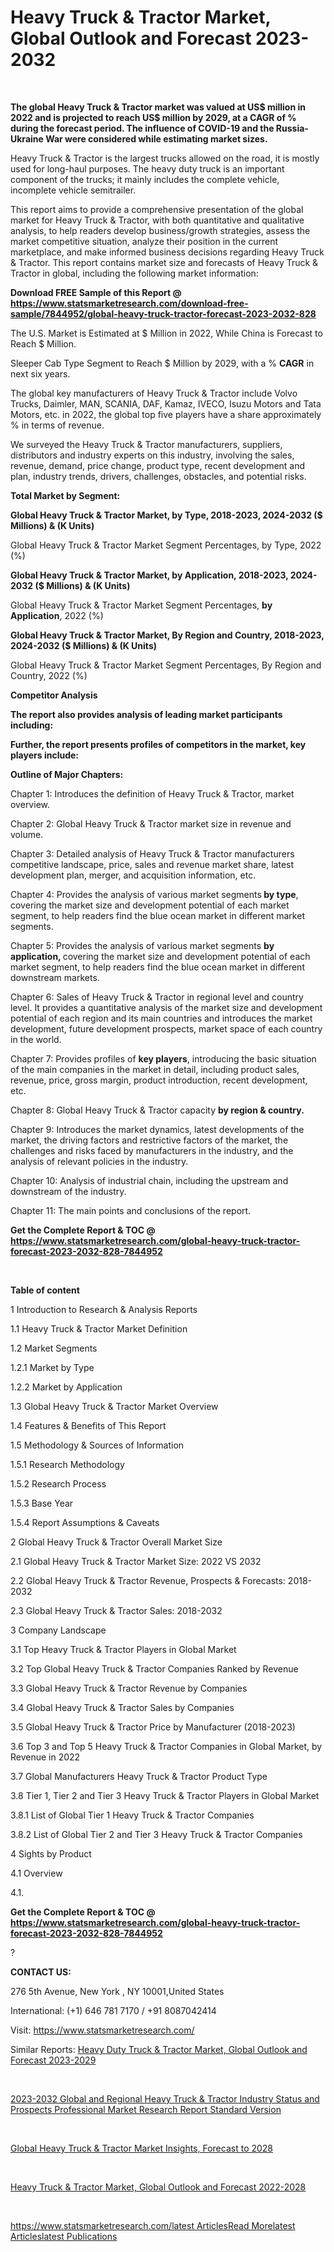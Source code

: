 <h1>Heavy Truck & Tractor Market, Global Outlook and Forecast 2023-2032</h1><br/><p><strong>The global Heavy Truck & Tractor market was valued at US$ million in 2022 and is projected to reach US$ million by 2029, at a <strong>CAGR</strong> of % during the forecast period. The influence of COVID-19 and the Russia-Ukraine War were considered while estimating market sizes.</strong></p>
 
 
 
 <p>Heavy Truck & Tractor is the largest trucks allowed on the road, it is mostly used for long-haul purposes. The heavy duty truck is an important component of the trucks; it mainly includes the complete vehicle, incomplete vehicle semitrailer.</p>
 
 
 
 <p>This report aims to provide a comprehensive presentation of the global market for Heavy Truck & Tractor, with both quantitative and qualitative analysis, to help readers develop business/growth strategies, assess the market competitive situation, analyze their position in the current marketplace, and make informed business decisions regarding Heavy Truck & Tractor. This report contains market size and forecasts of Heavy Truck & Tractor in global, including the following market information:</p>
 
 
 
 <p><strong>Download FREE Sample of this Report @ <a href="https://www.statsmarketresearch.com/download-free-sample/7844952/global-heavy-truck-tractor-forecast-2023-2032-828">https://www.statsmarketresearch.com/download-free-sample/7844952/global-heavy-truck-tractor-forecast-2023-2032-828</a></strong></p>
 
 
 
 <p>The U.S. Market is Estimated at $ Million in 2022, While China is Forecast to Reach $ Million.</p>
 
 
 
 <p>Sleeper Cab Type Segment to Reach $ Million by 2029, with a % <strong>CAGR</strong> in next six years.</p>
 
 
 
 <p>The global key manufacturers of Heavy Truck & Tractor include Volvo Trucks, Daimler, MAN, SCANIA, DAF, Kamaz, IVECO, Isuzu Motors and Tata Motors, etc. in 2022, the global top five players have a share approximately % in terms of revenue.</p>
 
 
 
 <p>We surveyed the Heavy Truck & Tractor manufacturers, suppliers, distributors and industry experts on this industry, involving the sales, revenue, demand, price change, product type, recent development and plan, industry trends, drivers, challenges, obstacles, and potential risks.</p>
 
 
 
 <p><strong>Total Market by Segment:</strong></p>
 
 
 
 <p><strong>Global Heavy Truck & Tractor Market, by Type, 2018-2023, 2024-2032 ($ Millions) & (K Units)</strong></p>
 
 
 
 <p>Global Heavy Truck & Tractor Market Segment Percentages, by Type, 2022 (%)</p>
 
 
 
 <p><strong>Global Heavy Truck & Tractor Market, <strong>by Application</strong>, 2018-2023, 2024-2032 ($ Millions) & (K Units)</strong></p>
 
 
 
 <p>Global Heavy Truck & Tractor Market Segment Percentages, <strong>by Application</strong>, 2022 (%)</p>
 
 
 
 <p><strong>Global Heavy Truck & Tractor Market, By Region and Country, 2018-2023, 2024-2032 ($ Millions) & (K Units)</strong></p>
 
 
 
 <p>Global Heavy Truck & Tractor Market Segment Percentages, By Region and Country, 2022 (%)</p>
 
 
 
 <p><strong>Competitor Analysis</strong></p>
 
 
 
 <p><strong>The report also provides analysis of leading market participants including:</strong></p>
 
 
 
 <p><strong>Further, the report presents profiles of competitors in the market, <strong>key players</strong> include:</strong></p>
 
 
 
 <p><strong>Outline of Major Chapters:</strong></p>
 
 
 
 <p>Chapter 1: Introduces the definition of Heavy Truck & Tractor, market overview.</p>
 
 
 
 <p>Chapter 2: Global Heavy Truck & Tractor market size in revenue and volume.</p>
 
 
 
 <p>Chapter 3: Detailed analysis of Heavy Truck & Tractor manufacturers competitive landscape, price, sales and revenue market share, latest development plan, merger, and acquisition information, etc.</p>
 
 
 
 <p>Chapter 4: Provides the analysis of various market segments<strong> by type</strong>, covering the market size and development potential of each market segment, to help readers find the blue ocean market in different market segments.</p>
 
 
 
 <p>Chapter 5: Provides the analysis of various market segments <strong><strong>by application</strong>, </strong>covering the market size and development potential of each market segment, to help readers find the blue ocean market in different downstream markets.</p>
 
 
 
 <p>Chapter 6: Sales of Heavy Truck & Tractor in regional level and country level. It provides a quantitative analysis of the market size and development potential of each region and its main countries and introduces the market development, future development prospects, market space of each country in the world.</p>
 
 
 
 <p>Chapter 7: Provides profiles of <strong>key players</strong>, introducing the basic situation of the main companies in the market in detail, including product sales, revenue, price, gross margin, product introduction, recent development, etc.</p>
 
 
 
 <p>Chapter 8: Global Heavy Truck & Tractor capacity <strong>by region & country.</strong></p>
 
 
 
 <p>Chapter 9: Introduces the market dynamics, latest developments of the market, the driving factors and restrictive factors of the market, the challenges and risks faced by manufacturers in the industry, and the analysis of relevant policies in the industry.</p>
 
 
 
 <p>Chapter 10: Analysis of industrial chain, including the upstream and downstream of the industry.</p>
 
 
 
 <p>Chapter 11: The main points and conclusions of the report.</p>
 
 
 
 <div><b>Get the Complete Report & TOC @ <a href="https://www.statsmarketresearch.com/global-heavy-truck-tractor-forecast-2023-2032-828-7844952">https://www.statsmarketresearch.com/global-heavy-truck-tractor-forecast-2023-2032-828-7844952</a></b></div>
 
 
 
 <p><br />
 
 <b>Table of content</b></p>
 
 
 
 <p>1 Introduction to Research & Analysis Reports<br />
 
 1.1 Heavy Truck & Tractor Market Definition<br />
 
 1.2 Market Segments<br />
 
 1.2.1 Market by Type<br />
 
 1.2.2 Market by Application<br />
 
 1.3 Global Heavy Truck & Tractor Market Overview<br />
 
 1.4 Features & Benefits of This Report<br />
 
 1.5 Methodology & Sources of Information<br />
 
 1.5.1 Research Methodology<br />
 
 1.5.2 Research Process<br />
 
 1.5.3 Base Year<br />
 
 1.5.4 Report Assumptions & Caveats<br />
 
 2 Global Heavy Truck & Tractor Overall Market Size<br />
 
 2.1 Global Heavy Truck & Tractor Market Size: 2022 VS 2032<br />
 
 2.2 Global Heavy Truck & Tractor Revenue, Prospects & Forecasts: 2018-2032<br />
 
 2.3 Global Heavy Truck & Tractor Sales: 2018-2032<br />
 
 3 Company Landscape<br />
 
 3.1 Top Heavy Truck & Tractor Players in Global Market<br />
 
 3.2 Top Global Heavy Truck & Tractor Companies Ranked by Revenue<br />
 
 3.3 Global Heavy Truck & Tractor Revenue by Companies<br />
 
 3.4 Global Heavy Truck & Tractor Sales by Companies<br />
 
 3.5 Global Heavy Truck & Tractor Price by Manufacturer (2018-2023)<br />
 
 3.6 Top 3 and Top 5 Heavy Truck & Tractor Companies in Global Market, by Revenue in 2022<br />
 
 3.7 Global Manufacturers Heavy Truck & Tractor Product Type<br />
 
 3.8 Tier 1, Tier 2 and Tier 3 Heavy Truck & Tractor Players in Global Market<br />
 
 3.8.1 List of Global Tier 1 Heavy Truck & Tractor Companies<br />
 
 3.8.2 List of Global Tier 2 and Tier 3 Heavy Truck & Tractor Companies<br />
 
 4 Sights by Product<br />
 
 4.1 Overview<br />
 
 4.1.</p>
 
 
 
 <div><b>Get the Complete Report & TOC @ <a href="https://www.statsmarketresearch.com/global-heavy-truck-tractor-forecast-2023-2032-828-7844952">https://www.statsmarketresearch.com/global-heavy-truck-tractor-forecast-2023-2032-828-7844952</a></b></div>
 
 
 
 <p>? </p>
 
 
 
 <p><b>CONTACT US:</b><br />
 
 276 5th Avenue, New York , NY 10001,United States<br />
 
 International: (+1) 646 781 7170 / +91 8087042414<br />
 
 Visit: <a href="https://www.statsmarketresearch.com/">https://www.statsmarketresearch.com/</a><br />
 
 Similar Reports: <a href="https://www.statsmarketresearch.com/global-heavy-truck-tractor-forecast-2023-2032-828-7844952">Heavy Duty Truck & Tractor Market, Global Outlook and Forecast 2023-2029</a><br />
 
 <br />
 
 <a href="https://www.statsmarketresearch.com/global-heavy-truck-tractor-forecast-2023-2032-828-7844952">2023-2032 Global and Regional Heavy Truck & Tractor Industry Status and Prospects Professional Market Research Report Standard Version</a><br />
 
 <br />
 
 <a href="https://www.statsmarketresearch.com/global-heavy-truck-tractor-forecast-2023-2032-828-7844952">Global Heavy Truck & Tractor Market Insights, Forecast to 2028</a><br />
 
 <br />
 
 <a href="https://www.statsmarketresearch.com/global-heavy-truck-tractor-forecast-2023-2032-828-7844952">Heavy Truck & Tractor Market, Global Outlook and Forecast 2022-2028</a><br />
 
 <br />
 
 <a href="https://gyeongbokgung.com">https://www.statsmarketresearch.com/</a><a href="https://hallyeomaritime.com">latest Articles</a><a href="https://jingwansa.com">Read More</a><a href="https://nguoiviet.jp/">latest Articles</a><a href="https://www.intelmarketresearch.com/">latest Publications</a></p>